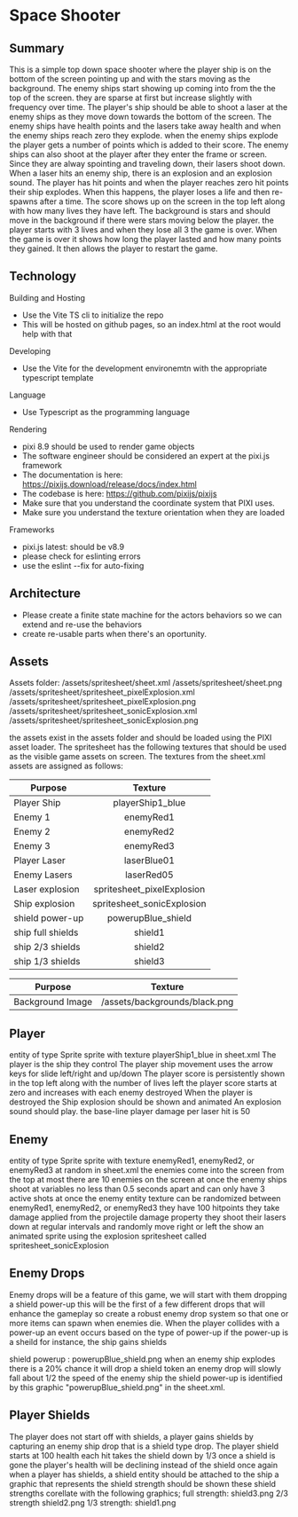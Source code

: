# Space Shooter

## Summary

This is a simple top down space shooter where the player ship is on the bottom of the screen pointing up and with the stars moving as the background.
The enemy ships start showing up coming into from the the top of the screen. they are sparse at first but increase slightly with frequency over time.
The player's ship should be able to shoot a laser at the enemy ships as they move down towards the bottom of the screen.
The enemy ships have health points and the lasers take away health and when the enemy ships reach zero they explode.
when the enemy ships explode the player gets a number of points which is added to their score. 
The enemy ships can also shoot at the player after they enter the frame or screen. Since they are alway spointing and traveling down, their lasers shoot down. 
When a laser hits an enemy ship, there is an explosion and an explosion sound.
The player has hit points and when the player reaches zero hit points their ship explodes.
When this happens, the player loses a life and then re-spawns after a time. 
The score shows up on the screen in the top left along with how many lives they have left. 
The background is stars and should move in the background if there were stars moving below the player. 
the player starts with 3 lives and when they lose all 3 the game is over. 
When the game is over it shows how long the player lasted and how many points they gained. 
It then allows the player to restart the game. 

## Technology

Building and Hosting
- Use the Vite TS cli to initialize the repo
- This will be hosted on github pages, so an index.html at the root would help with that

Developing
- Use the Vite for the development environemtn with the appropriate typescript template

Language
- Use Typescript as the programming language

Rendering
- pixi 8.9 should be used to render game objects
- The software engineer should be considered an expert at the pixi.js framework
- The documentation is here: https://pixijs.download/release/docs/index.html
- The codebase is here: https://github.com/pixijs/pixijs
- Make sure that you understand the coordinate system that PIXI uses. 
- Make sure you understand the texture orientation when they are loaded

Frameworks
- pixi.js latest: should be v8.9
- please check for eslinting errors
- use the eslint --fix for auto-fixing

## Architecture

- Please create a finite state machine for the actors behaviors so we can extend and re-use the behaviors
- create re-usable parts when there's an oportunity.

## Assets

Assets folder:
/assets/spritesheet/sheet.xml
/assets/spritesheet/sheet.png
/assets/spritesheet/spritesheet_pixelExplosion.xml
/assets/spritesheet/spritesheet_pixelExplosion.png
/assets/spritesheet/spritesheet_sonicExplosion.xml
/assets/spritesheet/spritesheet_sonicExplosion.png

the assets exist in the assets folder and should be loaded using the PIXI asset loader.
The spritesheet has the following textures that should be used as the visible game assets on screen. 
The textures from the sheet.xml assets are assigned as follows:

| Purpose  | Texture |
| ---- |:----:|
| Player Ship      | playerShip1_blue     |
| Enemy 1      | enemyRed1     |
| Enemy 2      | enemyRed2     |
| Enemy 3      | enemyRed3     |
| Player Laser | laserBlue01 |
| Enemy Lasers | laserRed05 |
| Laser explosion | spritesheet_pixelExplosion |
| Ship explosion | spritesheet_sonicExplosion |
| shield power-up | powerupBlue_shield |
| ship full shields | shield1 |
| ship 2/3 shields | shield2 |
| ship 1/3 shields | shield3 |


| Purpose  | Texture |
| ---- |:----:|
| Background Image |  /assets/backgrounds/black.png |

## Player

entity of type Sprite
sprite with texture playerShip1_blue in sheet.xml
The player is the ship they control 
The player ship movement uses the arrow keys for slide left/right and up/down
The player score is persistently shown in the top left along with the number of lives left
the player score starts at zero and increases with each enemy destroyed
When the player is destroyed the Ship explosion should be shown and animated
An explosion sound should play.
the base-line player damage per laser hit is 50

## Enemy 

entity of type Sprite
sprite with texture enemyRed1, enemyRed2, or enemyRed3 at random in sheet.xml
the enemies come into the screen from the top
at most there are 10 enemies on the screen at once
the enemy ships shoot at variables no less than 0.5 seconds apart and can only have 3 active shots at once
the enemy entity texture can be randomized between enemyRed1, enemyRed2, or enemyRed3
they have 100 hitpoints
they take damage applied from the projectile damage property
they shoot their lasers down at regular intervals and randomly move right or left
the show an animated sprite using the explosion spritesheet called spritesheet_sonicExplosion

## Enemy Drops

Enemy drops will be a feature of this game, we will start with them dropping a shield power-up
this will be the first of a few different drops that will enhance the gameplay
so create a robust enemy drop system so that one or more items can spawn when enemies die. 
When the player collides with a power-up an event occurs based on the type of power-up
if the power-up is a sheild for instance, the ship gains shields

shield powerup : powerupBlue_shield.png
when an enemy ship explodes there is a 20% chance it will drop a shield token
an enemy drop will slowly fall about 1/2 the speed of the enemy ship
the shield power-up is identified by this graphic "powerupBlue_shield.png" in the sheet.xml. 

## Player Shields

The player does not start off with shields, a player gains shields by capturing an enemy ship drop that is a shield type drop.
The player shield starts at 100 health each hit takes the shield down by 1/3
once a shield is gone the player's health will be declining instead of the shield once again 
when a player has shields, a shield entity should be attached to the ship 
a graphic that represents the shield strength should be shown these shield strengths corellate with the following graphics;
full strength: shield3.png
2/3 strength shield2.png
1/3 strength: shield1.png 